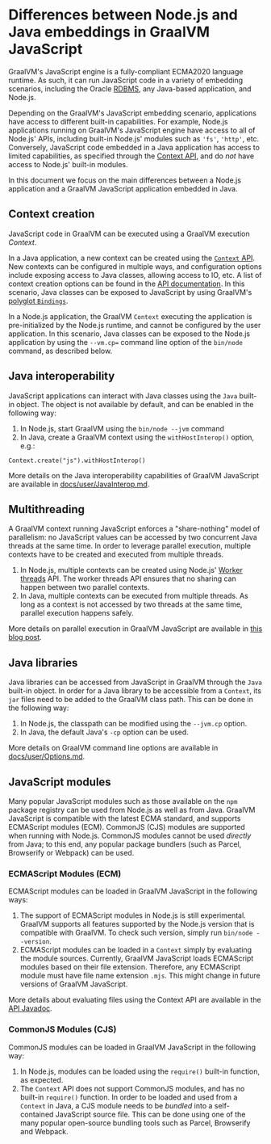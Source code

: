 # Differences between Node.js and Java embeddings in GraalVM JavaScript

GraalVM's JavaScript engine is a fully-compliant ECMA2020 language runtime.
As such, it can run JavaScript code in a variety of embedding scenarios, including the Oracle [RDBMS](https://www.graalvm.org/docs/examples/mle-oracle/), any Java-based application, and Node.js.

Depending on the GraalVM's JavaScript embedding scenario, applications have access to different built-in capabilities.
For example, Node.js applications running on GraalVM's JavaScript engine have access to all of Node.js' APIs, including built-in Node.js' modules such as `'fs'`, `'http'`, etc.
Conversely, JavaScript code embedded in a Java application has access to limited capabilities, as specified through the [Context API](https://www.graalvm.org/docs/reference-manual/embed/), and do _not_ have access to Node.js' built-in modules.

In this document we focus on the main differences between a Node.js application and a GraalVM JavaScript application embedded in Java.


## Context creation

JavaScript code in GraalVM can be executed using a GraalVM execution _Context_.

In a Java application, a new context can be created using the [`Context` API](https://www.graalvm.org/sdk/javadoc/org/graalvm/polyglot/Context.html).
New contexts can be configured in multiple ways, and configuration options include exposing access to Java classes, allowing access to IO, etc.
A list of context creation options can be found in the [API documentation](https://www.graalvm.org/sdk/javadoc/org/graalvm/polyglot/Context.html).
In this scenario, Java classes can be exposed to JavaScript by using GraalVM's [polyglot `Bindings`](https://www.graalvm.org/sdk/javadoc/org/graalvm/polyglot/Context.html#getPolyglotBindings--).

In a Node.js application, the GraalVM `Context` executing the application is pre-initialized by the Node.js runtime, and cannot be configured by the user application.
In this scenario, Java classes can be exposed to the Node.js application by using the `--vm.cp=` command line option of the `bin/node` command, as described below.


## Java interoperability

JavaScript applications can interact with Java classes using the `Java` built-in object.
The object is not available by default, and can be enabled in the following way:

1. In Node.js, start GraalVM using the `bin/node --jvm` command
2. In Java, create a GraalVM context using the `withHostInterop()` option, e.g.:
```
Context.create("js").withHostInterop()
```
More details on the Java interoperability capabilities of GraalVM JavaScript are available in [docs/user/JavaInterop.md](https://github.com/graalvm/graaljs/blob/master/docs/user/JavaInterop.md).

## Multithreading

A GraalVM context running JavaScript enforces a "share-nothing" model of parallelism: no JavaScript values can be accessed by two concurrent Java threads at the same time.
In order to leverage parallel execution, multiple contexts have to be created and executed from multiple threads.

1. In Node.js, multiple contexts can be created using Node.js' [Worker threads](https://nodejs.org/api/worker_threads.html) API.
The worker threads API ensures that no sharing can happen between two parallel contexts.
2. In Java, multiple contexts can be executed from multiple threads.
As long as a context is not accessed by two threads at the same time, parallel execution happens safely.

More details on parallel execution in GraalVM JavaScript are available in [this blog post](https://medium.com/graalvm/multi-threaded-java-javascript-language-interoperability-in-graalvm-2f19c1f9c37b).


## Java libraries

Java libraries can be accessed from JavaScript in GraalVM through the `Java` built-in object.
In order for a Java library to be accessible from a `Context`, its `jar` files need to be added to the GraalVM class path.
This can be done in the following way:

1. In Node.js, the classpath can be modified using the `--jvm.cp` option.
2. In Java, the default Java's `-cp` option can be used.

More details on GraalVM command line options are available in [docs/user/Options.md](https://github.com/graalvm/graaljs/blob/master/docs/user/Options.md).


## JavaScript modules

Many popular JavaScript modules such as those available on the `npm` package registry can be used from Node.js as well as from Java.
GraalVM JavaScript is compatible with the latest ECMA standard, and supports ECMAScript modules (ECM).
CommonJS (CJS) modules are supported when running with Node.js.
CommonJS modules cannot be used _directly_ from Java; to this end, any popular package bundlers (such as Parcel, Browserify or Webpack) can be used.

### ECMAScript Modules (ECM)

ECMAScript modules can be loaded in GraalVM JavaScript in the following ways:

1. The support of ECMAScript modules in Node.js is still experimental.
GraalVM  supports all features supported by the Node.js version that is compatible with GraalVM.
To check such version, simply run `bin/node --version`.
2. ECMAScript modules can be loaded in a `Context` simply by evaluating the module sources.
Currently, GraalVM JavaScript loads ECMAScript modules based on their file extension.
Therefore, any ECMAScript module must have file name extension `.mjs`.
This might change in future versions of GraalVM JavaScript.

More details about evaluating files using the Context API are available in the [API Javadoc](https://www.graalvm.org/sdk/javadoc/org/graalvm/polyglot/Source.html).

### CommonJS Modules (CJS)

CommonJS modules can be loaded in GraalVM JavaScript in the following way:

1. In Node.js, modules can be loaded using the `require()` built-in function, as expected.
2. The `Context` API does not support CommonJS modules, and has no built-in `require()` function.
In order to be loaded and used from a `Context` in Java, a CJS module needs to be _bundled_ into a self-contained JavaScript source file.
This can be done using one of the many popular open-source bundling tools such as Parcel, Browserify and Webpack.
